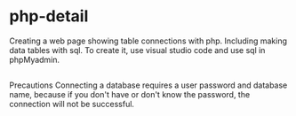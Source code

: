 # php-detail
Creating a web page showing table connections with php. Including making data tables with sql. To create it, use visual studio code and use sql in phpMyadmin.

##
Precautions
Connecting a database requires a user password and database name, because if you don't have or don't know the password, the connection will not be successful.

